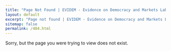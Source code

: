 ```yaml
---
title: "Page Not Found | EVIDEM - Evidence on Democracy and Markets Lab | University of Münster and Aarhus University"
layout: default
excerpt: "Page not found | EVIDEM - Evidence on Democracy and Markets Lab | University of Münster and Aarhus University"
sitemap: false
permalink: /404.html
---
```


Sorry, but the page you were trying to view does not exist.
